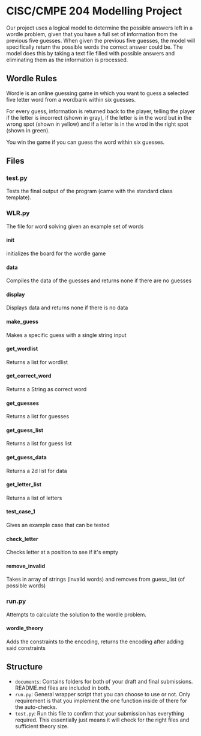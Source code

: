 # CISC/CMPE 204 Modelling Project

Our project uses a logical model to determine the possible answers left in a wordle problem, given that you have a full set of information from the previous five guesses. When given the previous five guesses, the model will specifically return the possible words the correct answer could be. The model does this by taking a text file filled with possible answers and eliminating them as the information is processed.

## Wordle Rules

Wordle is an online guessing game in which you want to guess a selected five letter word from a wordbank within six guesses.

For every guess, information is returned back to the player, telling the player if the letter is incorrect (shown in gray), if the letter is in the word but in the wrong spot (shown in yellow) and if a letter is in the wrod in the right spot (shown in green).

You win the game if you can guess the word within six guesses.

## Files
### test.py
Tests the final output of the program (came with the standard class template).

### WLR.py
The file for word solving  given an example set of words
#### init
initializes the board for the wordle game
#### data
Compiles the data of the guesses and returns none if there are no guesses
#### display
Displays data and returns none if there is no data
#### make_guess
Makes a specific guess with a single string input
#### get_wordlist
Returns a list for wordlist
#### get_correct_word
Returns a String as correct word
#### get_guesses
Returns a list for guesses
#### get_guess_list
Returns a list for guess list
#### get_guess_data
Returns a 2d list for data
#### get_letter_list
Returns a list of letters
#### test_case_1
Gives an example case that can be tested
#### check_letter
Checks letter at a position to see if it's empty
#### remove_invalid
Takes in array of strings (invalid words) and removes from guess_list (of possible words)

### run.py
Attempts to calculate the solution to the wordle problem.
#### wordle_theory
Adds the constraints to the encoding, returns the encoding after adding said constraints

## Structure

* `documents`: Contains folders for both of your draft and final submissions. README.md files are included in both.
* `run.py`: General wrapper script that you can choose to use or not. Only requirement is that you implement the one function inside of there for the auto-checks.
* `test.py`: Run this file to confirm that your submission has everything required. This essentially just means it will check for the right files and sufficient theory size.
